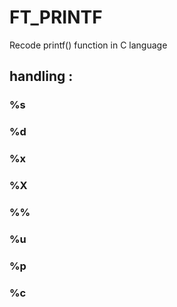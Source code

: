 # FT_PRINTF

Recode printf() function in C language

## handling :

### %s

### %d

### %x

### %X

### %%

### %u

### %p

### %c

